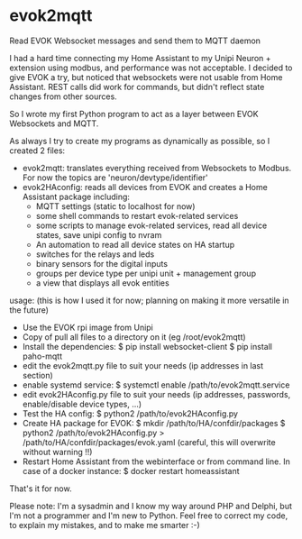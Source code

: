 # evok2mqtt
Read EVOK Websocket messages and send them to MQTT daemon


I had a hard time connecting my Home Assistant to my Unipi Neuron + extension using modbus, and performance was not acceptable.
I decided to give EVOK a try, but noticed that websockets were not usable from Home Assistant.
REST calls did work for commands, but didn't reflect state changes from other sources.

So I wrote my first Python program to act as a layer between EVOK Websockets and MQTT.

As always I try to create my programs as dynamically as possible, so I created 2 files:
* evok2mqtt: translates everything received from Websockets to Modbus.  For now the topics are 'neuron/devtype/identifier'
* evok2HAconfig: reads all devices from EVOK and creates a Home Assistant package including:
  * MQTT settings (static to localhost for now)
  * some shell commands to restart evok-related services
  * some scripts to manage evok-related services, read all device states, save unipi config to nvram
  * An automation to read all device states on HA startup
  * switches for the relays and leds
  * binary sensors for the digital inputs
  * groups per device type per unipi unit + management group
  * a view that displays all evok entities
  
usage:
(this is how I used it for now; planning on making it more versatile in the future)
  * Use the EVOK rpi image from Unipi
  * Copy of pull all files to a directory on it (eg /root/evok2mqtt)
  * Install the dependencies:
    $ pip install websocket-client
    $ pip install paho-mqtt
  * edit the evok2mqtt.py file to suit your needs (ip addresses in last section)
  * enable systemd service:
    $ systemctl enable /path/to/evok2mqtt.service
  * edit evok2HAconfig.py file to suit your needs (ip addresses, passwords, enable/disable device types, ...)
  * Test the HA config:
    $ python2 /path/to/evok2HAconfig.py
  * Create HA package for EVOK:
    $ mkdir /path/to/HA/confdir/packages
    $ python2 /path/to/evok2HAconfig.py > /path/to/HA/confdir/packages/evok.yaml (careful, this will overwrite without warning !!)
  * Restart Home Assistant from the webinterface or from command line. In case of a docker instance:
    $ docker restart homeassistant

That's it for now.

Please note: I'm a sysadmin and I know my way around PHP and Delphi, but I'm not a programmer and I'm new to Python.
Feel free to correct my code, to explain my mistakes, and to make me smarter :-)
